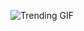 ![Trending GIF](https://media2.giphy.com/media/v1.Y2lkPThiYjIxNzcyNGlkcjVhMGY4Z29pdHhndXo0czhtd2Y3ZDBveGw4cHdtMWQ0OWY4ayZlcD12MV9naWZzX3NlYXJjaCZjdD1n/GtZbEjCA68cR37dXBy/giphy.gif)
